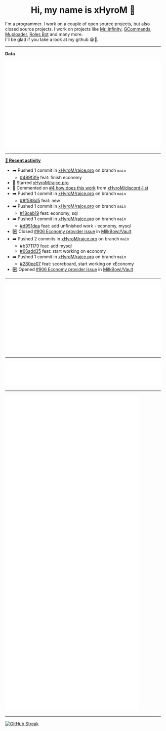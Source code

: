 <p align="center">
    <!-- <img src="https://avatars.githubusercontent.com/u/56601352" width="192" alt="hyro's pfp" /> -->
    <h1 align="center">Hi, my name is xHyroM 👋</h1>
</p>

I'm a programmer. I work on a couple of open source projects, but also closed source projects. I work on projects like [Mr. Infinity](https://discord.com/oauth2/authorize?client_id=720321585625694239&scope=bot%20applications.commands&permissions=8&redirect_uri=https://blobs.gq/imanager&prompt=consent&response_type=code), [GCommands](https://github.com/Garlic-Team/GCommands), [Muploader](https://github.com/xHyroM/Muploader), [Roles Bot](https://github.com/xHyroM/roles-bot) and many more.  
I'll be glad if you take a look at my github 😀👀.

___
**Data**

<img src="https://github.com/xHyroM/xHyroM/blob/master/.cache/base.svg">

___

**[📰 Recent activity](https://github.com/xHyroM)**
* ➡️ Pushed 1 commit in [xHyroM/rajce.pro](https://github.com/xHyroM/rajce.pro) on branch `main`
  * [#489f3fe](https://github.com/xHyroM/rajce.pro/commit/489f3fe) feat: finish economy
* 🌟 Starred [xHyroM/rajce.pro](https://github.com/xHyroM/rajce.pro)
* 💬 Commented on [#4 how does this work](https://github.com/xHyroM/discord-list/issues/4) from [xHyroM/discord-list](https://github.com/xHyroM/discord-list)
* ➡️ Pushed 1 commit in [xHyroM/rajce.pro](https://github.com/xHyroM/rajce.pro) on branch `main`
  * [#8f588d5](https://github.com/xHyroM/rajce.pro/commit/8f588d5) feat: new
* ➡️ Pushed 1 commit in [xHyroM/rajce.pro](https://github.com/xHyroM/rajce.pro) on branch `main`
  * [#18ceb19](https://github.com/xHyroM/rajce.pro/commit/18ceb19) feat: economy, sql
* ➡️ Pushed 1 commit in [xHyroM/rajce.pro](https://github.com/xHyroM/rajce.pro) on branch `main`
  * [#d951dea](https://github.com/xHyroM/rajce.pro/commit/d951dea) feat: add unfinished work - economy, mysql
* #️⃣ Closed [#906 Economy provider issue](https://github.com/MilkBowl/Vault/issues/906) in [MilkBowl/Vault](https://github.com/MilkBowl/Vault)
* ➡️ Pushed 2 commits in [xHyroM/rajce.pro](https://github.com/xHyroM/rajce.pro) on branch `main`
  * [#b371179](https://github.com/xHyroM/rajce.pro/commit/b371179) feat: add mysql
  * [#66add35](https://github.com/xHyroM/rajce.pro/commit/66add35) feat: start working on economy
* ➡️ Pushed 1 commit in [xHyroM/rajce.pro](https://github.com/xHyroM/rajce.pro) on branch `main`
  * [#280ee07](https://github.com/xHyroM/rajce.pro/commit/280ee07) feat: scoreboard, start working on xEconomy
* #️⃣ Opened [#906 Economy provider issue](https://github.com/MilkBowl/Vault/issues/906) in [MilkBowl/Vault](https://github.com/MilkBowl/Vault)


___

<img src="https://github.com/xHyroM/xHyroM/blob/master/.cache/isocalendar.svg">

___

<img src="https://github.com/xHyroM/xHyroM/blob/master/.cache/languages.svg">

___

<img src="https://github.com/xHyroM/xHyroM/blob/master/.cache/achievements.svg">

___

[![GitHub Streak](https://github-readme-streak-stats.herokuapp.com?user=xHyroM&theme=dark&hide_border=true&date_format=M%20j%5B%2C%20Y%5D)](https://git.io/streak-stats)
